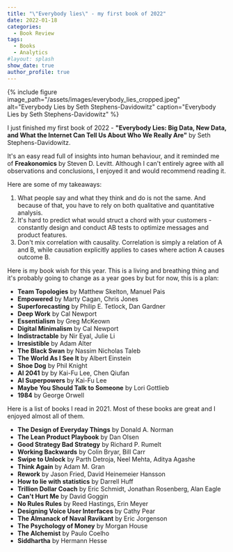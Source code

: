 ```yaml
---
title: "\"Everybody lies\" - my first book of 2022"
date: 2022-01-18
categories:
  - Book Review
tags:
  - Books
  - Analytics
#layout: splash
show_date: true
author_profile: true
---
```

  
{% include figure image_path="/assets/images/everybody_lies_cropped.jpeg" alt="Everybody Lies by Seth Stephens-Davidowitz" caption="Everybody Lies by Seth Stephens-Davidowitz" %}


I just finished my first book of 2022 - **"Everybody Lies: Big Data, New Data, and What the Internet Can Tell Us About Who We Really Are"** by Seth Stephens-Davidowitz. 

It's an easy read full of insights into human behaviour, and it reminded me of **Freakonomics** by Steven D. Levitt. Although I can't entirely agree with all observations and conclusions, I enjoyed it and would recommend reading it. 

Here are some of my takeaways:

1. What people say and what they think and do is not the same. And because of that, you have to rely on both qualitative and quantitative analysis. 
2. It's hard to predict what would struct a chord with your customers - constantly design and conduct AB tests to optimize messages and product features. 
3. Don't mix correlation with causality. Correlation is simply a relation of A and B, while causation explicitly applies to cases where action A causes outcome B. 


Here is my book wish for this year. This is a living and breathing thing and it's probably going to change as a year goes by but for now, this is a plan:

- **Team Topologies** by Matthew Skelton, Manuel Pais 
- **Empowered** by Marty Cagan, Chris Jones
- **Superforecasting** by Philip E. Tetlock, Dan Gardner 
- **Deep Work** by Cal Newport
- **Essentialism** by Greg McKeown
- **Digital Minimalism** by Cal Newport
- **Indistractable** by Nir Eyal, Julie Li
- **Irresistible** by Adam Alter
- **The Black Swan** by Nassim Nicholas Taleb 
- **The World As I See It** by Albert Einstein
- **Shoe Dog** by Phil Knight
- **AI 2041** by by Kai-Fu Lee, Chen Qiufan
- **AI Superpowers** by Kai-Fu Lee
- **Maybe You Should Talk to Someone** by Lori Gottlieb
- **1984** by George Orwell


Here is a list of books I read in 2021. Most of these books are great and I enjoyed almost all of them. 

- **The Design of Everyday Things** by Donald A. Norman
- **The Lean Product Playbook** by Dan Olsen
- **Good Strategy Bad Strategy** by Richard P. Rumelt
- **Working Backwards** by Colin Bryar, Bill Carr
- **Swipe to Unlock** by Parth Detroja, Neel Mehta, Aditya Agashe
- **Think Again** by Adam M. Gran
- **Rework** by Jason Fried, David Heinemeier Hansson
- **How to lie with statistics** by Darrell Huff
- **Trillion Dollar Coach** by Eric Schmidt, Jonathan Rosenberg, Alan Eagle
- **Can't Hurt Me** by David Goggin
- **No Rules Rules** by Reed Hastings, Erin Meyer
- **Designing Voice User Interfaces** by Cathy Pear
- **The Almanack of Naval Ravikant** by Eric Jorgenson
- **The Psychology of Money** by Morgan House
- **The Alchemist** by Paulo Coelho
- **Siddhartha** by Hermann Hesse
